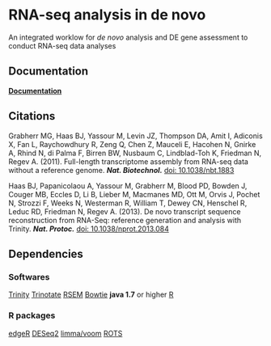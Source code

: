 # RNA-seq analysis in de novo

An integrated worklow for *de novo* analysis and DE gene assessment to conduct RNA-seq data analyses

## Documentation

[**Documentation**](https://github.com/jleluyer/rNA-seq_denovo_mapping)

## Citations

Grabherr MG, Haas BJ, Yassour M, Levin JZ, Thompson DA, Amit I, Adiconis X, Fan L, Raychowdhury R, Zeng Q, Chen Z, Mauceli E, Hacohen N, Gnirke A, Rhind N, di Palma F, Birren BW, Nusbaum C, Lindblad-Toh K, Friedman N, Regev A. (2011). Full-length transcriptome assembly from RNA-seq data without a reference genome. **_Nat. Biotechnol._** [doi: 10.1038/nbt.1883](http://www.ncbi.nlm.nih.gov/pubmed/21572440)

Haas BJ, Papanicolaou A, Yassour M, Grabherr M, Blood PD, Bowden J, Couger MB, Eccles D, Li B, Lieber M, Macmanes MD, Ott M, Orvis J, Pochet N, Strozzi F, Weeks N, Westerman R, William T, Dewey CN, Henschel R, Leduc RD, Friedman N, Regev A. (2013). De novo transcript sequence reconstruction from RNA-Seq: reference generation and analysis with Trinity. **_Nat. Protoc._** [doi:  10.1038/nprot.2013.084](http://www.ncbi.nlm.nih.gov/pmc/articles/PMC3875132/)

## Dependencies

### Softwares
[Trinity](https://github.com/trinityrnaseq/trinityrnaseq)
[Trinotate](https://github.com/Trinotate/Trinotate)
[RSEM](https://github.com/deweylab/RSEM)
[Bowtie](http://bowtie-bio.sourceforge.net/index.shtml)
**java 1.7** or higher
[R](https://www.r-project.org/)

### R packages

[edgeR](http://bioconductor.org/packages/release/bioc/html/edgeR.html)
[DESeq2](http://bioconductor.org/packages/release/bioc/html/DESeq2.html)
[limma/voom](http://bioconductor.org/packages/release/bioc/html/limma.html)
[ROTS](http://www.btk.fi/research/research-groups/elo/software/rots/)
